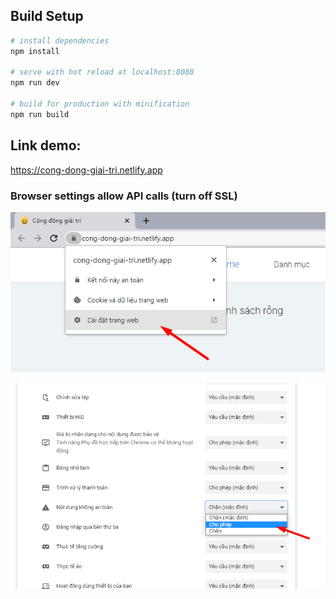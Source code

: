 ## Build Setup

``` bash
# install dependencies
npm install

# serve with hot reload at localhost:8080
npm run dev

# build for production with minification
npm run build
```

## Link demo:
https://cong-dong-giai-tri.netlify.app

### Browser settings allow API calls (turn off SSL)

![alt text](/dist/images/allow1.png)

![alt text](/dist/images/allow2.png)

